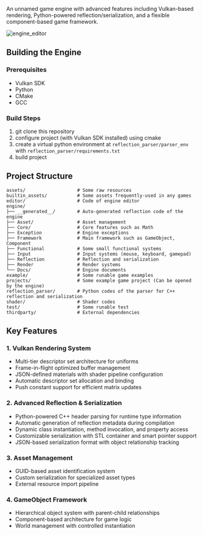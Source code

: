 An unnamed game engine with advanced features including Vulkan-based rendering, Python-powered reflection/serialization, and a flexible component-based game framework.

![engine_editor](./assets/engine_editor.png)

## Building the Engine

### Prerequisites

- Vulkan SDK
- Python
- CMake
- GCC

### Build Steps

1. git clone this repository
2. configure project (with Vulkan SDK installed) using cmake
3. create a virtual python environment at `reflection_parser/parser_env` with `reflection_parser/requirements.txt`
4. build project

## Project Structure

```
assets/                   # Some raw resources
builtin_assets/           # Some assets frequently-used in any games
editor/                   # Code of engine editor
engine/                   
├── __generated__/        # Auto-generated reflection code of the engine
├── Asset/                # Asset management
├── Core/                 # Core features such as Math
├── Exception             # Engine exceptions
├── Framework             # Main framework such as GameObject, Component
├── Functional            # Some small functional systems
├── Input                 # Input systems (mouse, keyboard, gamepad)
├── Reflection            # Reflection and serialization
├── Render                # Render systems
└── Docs/                 # Engine documents
example/                  # Some runable game examples
projects/                 # Some example game project (Can be opened by the engine)
reflection_parser/        # Python codes of the parser for C++ reflection and serialization
shader/                   # Shader codes
test/                     # Some runable test
thirdparty/               # External dependencies
```

## Key Features

### 1. Vulkan Rendering System

- Multi-tier descriptor set architecture for uniforms
- Frame-in-flight optimized buffer management
- JSON-defined materials with shader pipeline configuration
- Automatic descriptor set allocation and binding
- Push constant support for efficient matrix updates

### 2. Advanced Reflection & Serialization

- Python-powered C++ header parsing for runtime type information
- Automatic generation of reflection metadata during compilation
- Dynamic class instantiation, method invocation, and property access
- Customizable serialization with STL container and smart pointer support
- JSON-based serialization format with object relationship tracking

### 3. Asset Management

- GUID-based asset identification system
- Custom serialization for specialized asset types
- External resource import pipeline

### 4. GameObject Framework

- Hierarchical object system with parent-child relationships
- Component-based architecture for game logic
- World management with controlled instantiation